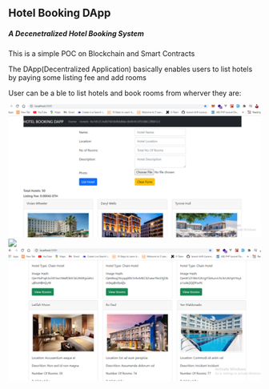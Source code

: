 ## Hotel Booking DApp
##### A Decenetralized Hotel Booking System
<p>This is a simple POC on Blockchain and Smart Contracts</p> 
<p>The DApp(Decentralized Application) basically enables users to list hotels by paying some listing fee and add rooms</p>
<p>User can be a ble to list hotels and book rooms from wherver they are:</p>

<img src="/screenshots/dapp1.png"/>
<img src="/screenshote/dapp2.png"/>
<img src="/screenshots/dapp3.png"/>